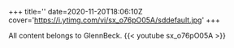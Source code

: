 +++
title=''
date=2020-11-20T18:06:10Z
cover='https://i.ytimg.com/vi/sx_o76pO05A/sddefault.jpg'
+++

All content belongs to GlennBeck.
{{< youtube sx_o76pO05A >}}

